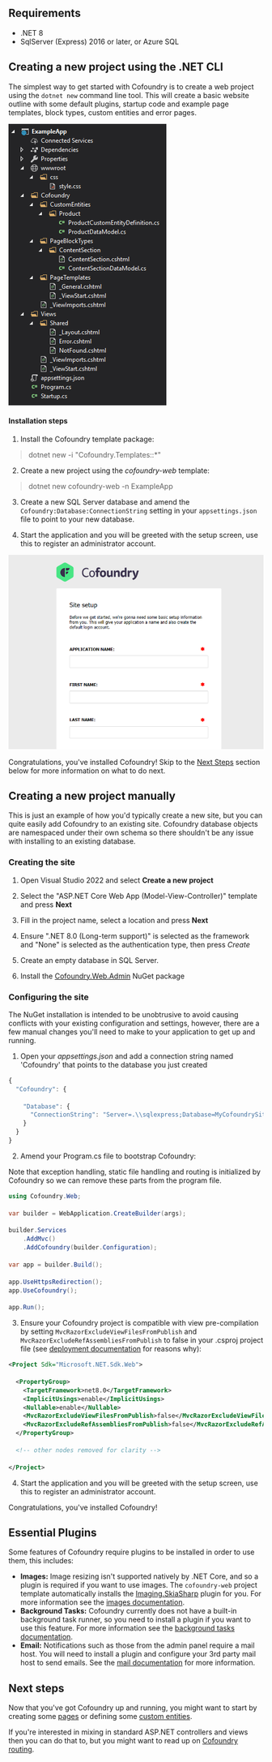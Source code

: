 ## Requirements

- .NET 8
- SqlServer (Express) 2016 or later, or Azure SQL

## Creating a new project using the .NET CLI

The simplest way to get started with Cofoundry is to create a web project using the `dotnet new` command line tool. This will create a basic website outline with some default plugins, startup code and example page templates, block types, custom entities and error pages.

![the cofoundry-web project template structure](images/cofoundry-web-project-structure.png)

#### Installation steps

1. Install the Cofoundry template package:

> dotnet new -i "Cofoundry.Templates::*"

2. Create a new project using the *cofoundry-web* template:

> dotnet new cofoundry-web -n ExampleApp

3. Create a new SQL Server database and amend the `Cofoundry:Database:ConnectionString` setting in your `appsettings.json` file to point to your new database.

4. Start the application and you will be greeted with the setup screen, use this to register an administrator account.

![Cofoundry site setup](images/site-setup.png)

Congratulations, you've installed Cofoundry! Skip to the [Next Steps](#next-steps) section below for more information on what to do next. 

## Creating a new project manually

This is just an example of how you'd typically create a new site, but you can quite easily add Cofoundry to an existing site. Cofoundry database objects are namespaced under their own schema so there shouldn't be any issue with installing to an existing database.

### Creating the site

1. Open Visual Studio 2022 and select **Create a new project**

2. Select the "ASP.NET Core Web App (Model-View-Controller)" template and press **Next**

3. Fill in the project name, select a location and press **Next**

4. Ensure ".NET 8.0 (Long-term support)" is selected as the framework and "None" is selected as the authentication type, then press *Create*

5. Create an empty database in SQL Server.

6. Install the [Cofoundry.Web.Admin](https://www.nuget.org/packages/Cofoundry.Web.Admin/) NuGet package

### Configuring the site

The NuGet installation is intended to be unobtrusive to avoid causing conflicts with your existing configuration and settings, however, there are a few manual changes you'll need to make to your application to get up and running. 

1. Open your *appsettings.json* and add a connection string named 'Cofoundry' that points to the database you just created

```js
{
  "Cofoundry": {

    "Database": {
      "ConnectionString": "Server=.\\sqlexpress;Database=MyCofoundrySite;Integrated Security=True;Encrypt=False;MultipleActiveResultSets=True"
    }
  }
}
```

2. Amend your Program.cs file to bootstrap Cofoundry:

Note that exception handling, static file handling and routing is initialized by Cofoundry so we can remove these parts from the program file.

```csharp
using Cofoundry.Web;

var builder = WebApplication.CreateBuilder(args);

builder.Services
    .AddMvc()
    .AddCofoundry(builder.Configuration);

var app = builder.Build();

app.UseHttpsRedirection();
app.UseCofoundry();

app.Run();
```

3. Ensure your Cofoundry project is compatible with view pre-compilation by setting `MvcRazorExcludeViewFilesFromPublish` and `MvcRazorExcludeRefAssembliesFromPublish` to false in your .csproj project file (see [deployment documentation](publishing-and-deployment) for reasons why):

```xml
<Project Sdk="Microsoft.NET.Sdk.Web">

  <PropertyGroup>
    <TargetFramework>net8.0</TargetFramework>
    <ImplicitUsings>enable</ImplicitUsings>
    <Nullable>enable</Nullable>
	<MvcRazorExcludeViewFilesFromPublish>false</MvcRazorExcludeViewFilesFromPublish>
	<MvcRazorExcludeRefAssembliesFromPublish>false</MvcRazorExcludeRefAssembliesFromPublish>
  </PropertyGroup>
  
  <!-- other nodes removed for clarity -->
  
</Project>
```

4. Start the application and you will be greeted with the setup screen, use this to register an administrator account.
 
Congratulations, you've installed Cofoundry! 

## Essential Plugins

Some features of Cofoundry require plugins to be installed in order to use them, this includes:

- **Images:** Image resizing isn't supported natively by .NET Core, and so a plugin is required if you want to use images. The `cofoundry-web` project template automatically installs the [Imaging.SkiaSharp](https://github.com/cofoundry-cms/Cofoundry.Plugins.Imaging.SkiaSharp) plugin for you. For more information see the [images documentation](/content-management/images). 
- **Background Tasks:** Cofoundry currently does not have a built-in background task runner, so you need to install a plugin if you want to use this feature. For more information see the [background tasks documentation](/framework/background-tasks).
- **Email:** Notifications such as those from the admin panel require a mail host. You will need to install a plugin and configure your 3rd party mail host to send emails. See the [mail documentation](/framework/mail) for more information.

## Next steps

Now that you've got Cofoundry up and running, you might want to start by creating some [pages](/content-management/pages) or defining some [custom entities](/content-management/custom-Entities).

If you're interested in mixing in standard ASP.NET controllers and views then you can do that to, but you might want to read up on [Cofoundry routing](/content-management/routing).  
